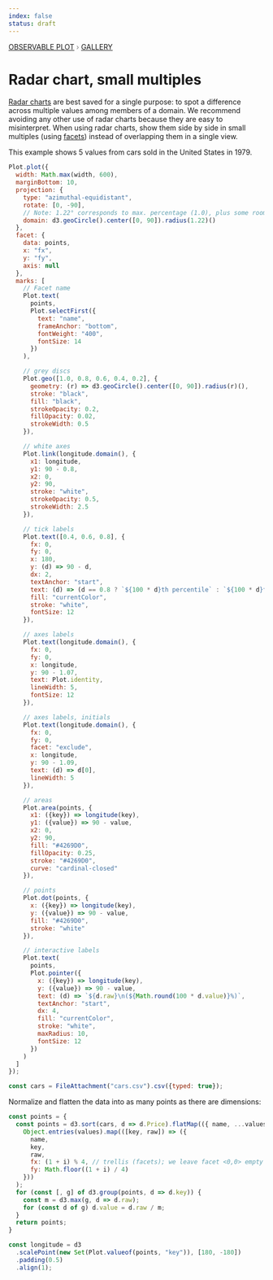 ```yaml
---
index: false
status: draft
---
```


<div style="color: grey; font: 13px/25.5px var(--sans-serif); text-transform: uppercase;"><h1 style="display: none;">Plot: Radar chart, small multiples</h1><a href="/plot">Observable Plot</a> › <a href="/@observablehq/plot-gallery">Gallery</a></div>

# Radar chart, small multiples

[Radar charts](/@observablehq/plot-radar-chart) are best saved for a single purpose: to spot a difference across multiple values among members of a domain. We recommend avoiding any other use of radar charts because they are easy to misinterpret. When using radar charts, show them side by side in small multiples (using [facets](https://observablehq.com/plot/features/facets)) instead of overlapping them in a single view.

This example shows 5 values from cars sold in the United States in 1979.

```js echo
Plot.plot({
  width: Math.max(width, 600),
  marginBottom: 10,
  projection: {
    type: "azimuthal-equidistant",
    rotate: [0, -90],
    // Note: 1.22° corresponds to max. percentage (1.0), plus some room for the labels
    domain: d3.geoCircle().center([0, 90]).radius(1.22)()
  },
  facet: {
    data: points,
    x: "fx",
    y: "fy",
    axis: null
  },
  marks: [
    // Facet name
    Plot.text(
      points,
      Plot.selectFirst({
        text: "name",
        frameAnchor: "bottom",
        fontWeight: "400",
        fontSize: 14
      })
    ),

    // grey discs
    Plot.geo([1.0, 0.8, 0.6, 0.4, 0.2], {
      geometry: (r) => d3.geoCircle().center([0, 90]).radius(r)(),
      stroke: "black",
      fill: "black",
      strokeOpacity: 0.2,
      fillOpacity: 0.02,
      strokeWidth: 0.5
    }),

    // white axes
    Plot.link(longitude.domain(), {
      x1: longitude,
      y1: 90 - 0.8,
      x2: 0,
      y2: 90,
      stroke: "white",
      strokeOpacity: 0.5,
      strokeWidth: 2.5
    }),

    // tick labels
    Plot.text([0.4, 0.6, 0.8], {
      fx: 0,
      fy: 0,
      x: 180,
      y: (d) => 90 - d,
      dx: 2,
      textAnchor: "start",
      text: (d) => (d == 0.8 ? `${100 * d}th percentile` : `${100 * d}th`),
      fill: "currentColor",
      stroke: "white",
      fontSize: 12
    }),

    // axes labels
    Plot.text(longitude.domain(), {
      fx: 0,
      fy: 0,
      x: longitude,
      y: 90 - 1.07,
      text: Plot.identity,
      lineWidth: 5,
      fontSize: 12
    }),

    // axes labels, initials
    Plot.text(longitude.domain(), {
      fx: 0,
      fy: 0,
      facet: "exclude",
      x: longitude,
      y: 90 - 1.09,
      text: (d) => d[0],
      lineWidth: 5
    }),

    // areas
    Plot.area(points, {
      x1: ({key}) => longitude(key),
      y1: ({value}) => 90 - value,
      x2: 0,
      y2: 90,
      fill: "#4269D0",
      fillOpacity: 0.25,
      stroke: "#4269D0",
      curve: "cardinal-closed"
    }),

    // points
    Plot.dot(points, {
      x: ({key}) => longitude(key),
      y: ({value}) => 90 - value,
      fill: "#4269D0",
      stroke: "white"
    }),

    // interactive labels
    Plot.text(
      points,
      Plot.pointer({
        x: ({key}) => longitude(key),
        y: ({value}) => 90 - value,
        text: (d) => `${d.raw}\n(${Math.round(100 * d.value)}%)`,
        textAnchor: "start",
        dx: 4,
        fill: "currentColor",
        stroke: "white",
        maxRadius: 10,
        fontSize: 12
      })
    )
  ]
});
```

```js echo
const cars = FileAttachment("cars.csv").csv({typed: true});
```

Normalize and flatten the data into as many points as there are dimensions:

```js echo
const points = {
  const points = d3.sort(cars, d => d.Price).flatMap(({ name, ...values }, i) =>
    Object.entries(values).map(([key, raw]) => ({
      name,
      key,
      raw,
      fx: (1 + i) % 4, // trellis (facets); we leave facet <0,0> empty for the legend
      fy: Math.floor((1 + i) / 4)
    }))
  );
  for (const [, g] of d3.group(points, d => d.key)) {
    const m = d3.max(g, d => d.raw);
    for (const d of g) d.value = d.raw / m;
  }
  return points;
}
```

```js echo
const longitude = d3
  .scalePoint(new Set(Plot.valueof(points, "key")), [180, -180])
  .padding(0.5)
  .align(1);
```
